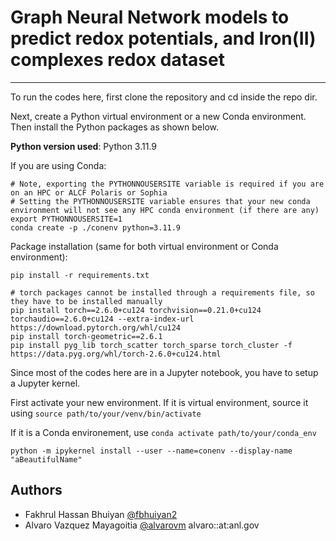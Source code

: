 # Graph Neural Network models to predict redox potentials, and Iron(II) complexes redox dataset

---

To run the codes here, first clone the repository and cd inside the repo dir.

Next, create a Python virtual environment or a new Conda environment. Then install the Python packages as shown below.

**Python version used**: Python 3.11.9 

If you are using Conda:

```
# Note, exporting the PYTHONNOUSERSITE variable is required if you are on an HPC or ALCF Polaris or Sophia
# Setting the PYTHONNOUSERSITE variable ensures that your new conda environment will not see any HPC conda environment (if there are any)
export PYTHONNOUSERSITE=1
conda create -p ./conenv python=3.11.9
```

Package installation (same for both virtual environment or Conda environment):

```
pip install -r requirements.txt

# torch packages cannot be installed through a requirements file, so they have to be installed manually
pip install torch==2.6.0+cu124 torchvision==0.21.0+cu124 torchaudio==2.6.0+cu124 --extra-index-url https://download.pytorch.org/whl/cu124
pip install torch-geometric==2.6.1
pip install pyg_lib torch_scatter torch_sparse torch_cluster -f https://data.pyg.org/whl/torch-2.6.0+cu124.html
```

Since most of the codes here are in a Jupyter notebook, you have to setup a Jupyter kernel. 

First activate your new environment. If it is virtual environment, source it using `source path/to/your/venv/bin/activate`

If it is a Conda environement, use `conda activate path/to/your/conda_env`

```
python -m ipykernel install --user --name=conenv --display-name "aBeautifulName"
```

## Authors
 - Fakhrul Hassan Bhuiyan [@fbhuiyan2](https://github.com/fbhuiyan2)
 - Alvaro Vazquez Mayagoitia [@alvarovm](https://github.com/alvarovm) alvaro::at:anl.gov
